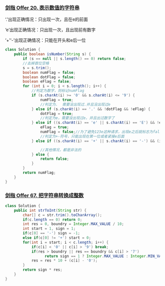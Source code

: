 ### [剑指 Offer 20. 表示数值的字符串](https://leetcode.cn/problems/biao-shi-shu-zhi-de-zi-fu-chuan-lcof/)

‘.’出现正确情况：只出现一次，且在e的前面

‘e’出现正确情况：只出现一次，且出现前有数字

‘+’‘-’出现正确情况：只能在开头和e后一位

```java
class Solution {
    public boolean isNumber(String s) {
        if (s == null || s.length() == 0) return false;
        //去掉首位空格
        s = s.trim();
        boolean numFlag = false;
        boolean dotFlag = false;
        boolean eFlag = false;
        for (int i = 0; i < s.length(); i++) {
            //判定为数字，则标记numFlag
            if (s.charAt(i) >= '0' && s.charAt(i) <= '9') {
                numFlag = true;
                //判定为.  需要没出现过.并且没出现过e
            } else if (s.charAt(i) == '.' && !dotFlag && !eFlag) {
                dotFlag = true;
                //判定为e，需要没出现过e，并且出过数字了
            } else if ((s.charAt(i) == 'e' || s.charAt(i) == 'E') && !eFlag && numFlag) {
                eFlag = true;
                numFlag = false;//为了避免123e这种请求，出现e之后就标志为false
                //判定为+-符号，只能出现在第一位或者紧接e后面
            } else if ((s.charAt(i) == '+' || s.charAt(i) == '-') && (i == 0 || s.charAt(i - 1) == 'e' || s.charAt(i - 1) == 'E')) {

                //其他情况，都是非法的
            } else {
                return false;
            }
        }
        return numFlag;
    }
}
```







### [剑指 Offer 67. 把字符串转换成整数](https://leetcode.cn/problems/ba-zi-fu-chuan-zhuan-huan-cheng-zheng-shu-lcof/)

```java
class Solution {
    public int strToInt(String str) {
        char[] c = str.trim().toCharArray();
        if(c.length == 0) return 0;
        int res = 0, boundry = Integer.MAX_VALUE / 10;
        int start = 1, sign = 1;
        if(c[0] == '-') sign = -1;
        else if(c[0] != '+') start = 0;
        for(int i = start; i < c.length; i++) {
            if(c[i] < '0' || c[i] > '9') break;
            if(res > boundry || res == boundry && c[i] > '7') 
                  return sign == 1 ? Integer.MAX_VALUE : Integer.MIN_VALUE;
            res = res * 10 + (c[i] - '0');
        }
        return sign * res;
    }
}
```

